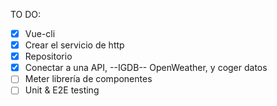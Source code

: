 TO DO:

- [x] Vue-cli
- [x] Crear el servicio de http
- [x] Repositorio
- [x] Conectar a una API, --IGDB-- OpenWeather, y coger datos
- [ ] Meter librería de componentes
- [ ] Unit & E2E testing 
